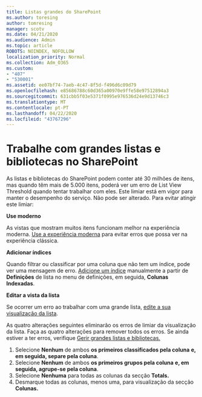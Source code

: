 ```yaml
---
title: Listas grandes do SharePoint
ms.author: toresing
author: tomresing
manager: scotv
ms.date: 04/21/2020
ms.audience: Admin
ms.topic: article
ROBOTS: NOINDEX, NOFOLLOW
localization_priority: Normal
ms.collection: Adm_O365
ms.custom:
- "407"
- "530001"
ms.assetid: ee07bf74-7aeb-4c47-8f5d-f496d6c09d79
ms.openlocfilehash: e85686788c60d365a00970e9ffe58e97512894a3
ms.sourcegitcommit: 631cbb5f03e5371f0995e976536d24e9d13746c3
ms.translationtype: MT
ms.contentlocale: pt-PT
ms.lasthandoff: 04/22/2020
ms.locfileid: "43767296"
---
```

# <a name="work-with-large-lists-and-libraries-in-sharepoint"></a>Trabalhe com grandes listas e bibliotecas no SharePoint

As listas e bibliotecas do SharePoint podem conter até 30 milhões de itens, mas quando têm mais de 5.000 itens, poderá ver um erro de List View Threshold quando tentar trabalhar com eles. Este limiar está em vigor para manter o desempenho do serviço. Não pode ser alterado. Para evitar atingir este limiar:

**Use moderno**

As vistas que mostram muitos itens funcionam melhor na experiência moderna. [Use a experiência moderna](https://support.office.com/article/66dac24b-4177-4775-bf50-3d267318caa9) para evitar erros que possa ver na experiência clássica.

**Adicionar índices**

Quando filtrar ou classificar por uma coluna que não tem um índice, pode ver uma mensagem de erro. [Adicione um índice](https://support.office.com/article/f3f00554-b7dc-44d1-a2ed-d477eac463b0) manualmente a partir de **Definições** de lista no menu de definições, em seguida, **Colunas Indexadas**.

**Editar a vista da lista**

Se ocorrer um erro ao trabalhar com uma grande lista, [edite a sua visualização da lista](https://support.office.com/article/15916903-e79a-423f-b4e2-02d37e1ff372).

As quatro alterações seguintes eliminarão os erros de limiar da visualização da lista. Faça as quatro alterações para remover todos os erros. Se ainda estiver a ter erros, verifique [Gerir grandes listas e bibliotecas.](https://support.office.com/article/B8588DAE-9387-48C2-9248-C24122F07C59)

1. Selecione **Nenhum** de ambos **os primeiros classificados pela coluna** **e, em seguida, separe pela coluna**.
2. Selecione **Nenhum** de ambos **os primeiros grupos pela coluna** **e, em seguida, agrupe-se pela coluna**.
3. Selecione **Nenhuma** para todas as colunas da secção **Totals.**
4. Desmarque todas as colunas, menos uma, para visualização da secção **Colunas.**

